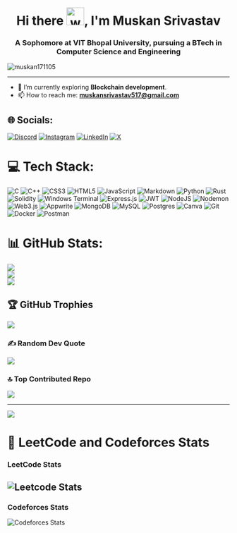 <h1 align="center">Hi there <img src="https://user-images.githubusercontent.com/72663882/171687151-bb31c996-c9d2-49c8-b593-734946893b23.gif" alt="waving hand gif" aria-hidden="true" width="40" />, I'm Muskan Srivastav</h1>

<h3 align="center">A Sophomore at VIT Bhopal University, pursuing a BTech in Computer Science and Engineering</h3>

<p align="left"> <img src="https://komarev.com/ghpvc/?username=muskan171105&label=Profile%20views&color=blueviolet&style=plastic" alt="muskan171105" /> </p>

---

- 🌱 I’m currently exploring **Blockchain development**.
- 📫 How to reach me: **muskansrivastav517@gmail.com**


## 🌐 Socials:
[![Discord](https://img.shields.io/badge/Discord-%237289DA.svg?logo=discord&logoColor=white)](https://discord.gg/muskan1711) [![Instagram](https://img.shields.io/badge/Instagram-%23E4405F.svg?logo=Instagram&logoColor=white)](https://instagram.com/_muskan571) [![LinkedIn](https://img.shields.io/badge/LinkedIn-%230077B5.svg?logo=linkedin&logoColor=white)](https://linkedin.com/in/muskan-srivastav-054b2027a) [![X](https://img.shields.io/badge/X-black.svg?logo=X&logoColor=white)](https://x.com/muskan571) 

# 💻 Tech Stack:
![C](https://img.shields.io/badge/c-%2300599C.svg?style=flat&logo=c&logoColor=white) ![C++](https://img.shields.io/badge/c++-%2300599C.svg?style=flat&logo=c%2B%2B&logoColor=white) ![CSS3](https://img.shields.io/badge/css3-%231572B6.svg?style=flat&logo=css3&logoColor=white) ![HTML5](https://img.shields.io/badge/html5-%23E34F26.svg?style=flat&logo=html5&logoColor=white) ![JavaScript](https://img.shields.io/badge/javascript-%23323330.svg?style=flat&logo=javascript&logoColor=%23F7DF1E) ![Markdown](https://img.shields.io/badge/markdown-%23000000.svg?style=flat&logo=markdown&logoColor=white) ![Python](https://img.shields.io/badge/python-3670A0?style=flat&logo=python&logoColor=ffdd54) ![Rust](https://img.shields.io/badge/rust-%23000000.svg?style=flat&logo=rust&logoColor=white) ![Solidity](https://img.shields.io/badge/Solidity-%23363636.svg?style=flat&logo=solidity&logoColor=white) ![Windows Terminal](https://img.shields.io/badge/Windows%20Terminal-%234D4D4D.svg?style=flat&logo=windows-terminal&logoColor=white) ![Express.js](https://img.shields.io/badge/express.js-%23404d59.svg?style=flat&logo=express&logoColor=%2361DAFB) ![JWT](https://img.shields.io/badge/JWT-black?style=flat&logo=JSON%20web%20tokens) ![NodeJS](https://img.shields.io/badge/node.js-6DA55F?style=flat&logo=node.js&logoColor=white) ![Nodemon](https://img.shields.io/badge/NODEMON-%23323330.svg?style=flat&logo=nodemon&logoColor=%BBDEAD) ![Web3.js](https://img.shields.io/badge/web3.js-F16822?style=flat&logo=web3.js&logoColor=white) ![Appwrite](https://img.shields.io/badge/Appwrite-%23FD366E.svg?style=flat&logo=appwrite&logoColor=white) ![MongoDB](https://img.shields.io/badge/MongoDB-%234ea94b.svg?style=flat&logo=mongodb&logoColor=white) ![MySQL](https://img.shields.io/badge/mysql-4479A1.svg?style=flat&logo=mysql&logoColor=white) ![Postgres](https://img.shields.io/badge/postgres-%23316192.svg?style=flat&logo=postgresql&logoColor=white) ![Canva](https://img.shields.io/badge/Canva-%2300C4CC.svg?style=flat&logo=Canva&logoColor=white) ![Git](https://img.shields.io/badge/git-%23F05033.svg?style=flat&logo=git&logoColor=white) ![Docker](https://img.shields.io/badge/docker-%230db7ed.svg?style=flat&logo=docker&logoColor=white) ![Postman](https://img.shields.io/badge/Postman-FF6C37?style=flat&logo=postman&logoColor=white)
# 📊 GitHub Stats:
![](https://github-readme-stats.vercel.app/api?username=muskan171105&theme=dark&hide_border=false&include_all_commits=false&count_private=false)<br/>
![](https://github-readme-streak-stats.herokuapp.com/?user=muskan171105&theme=dark&hide_border=false)<br/>
![](https://github-readme-stats.vercel.app/api/top-langs/?username=muskan171105&theme=dark&hide_border=false&include_all_commits=false&count_private=false&layout=compact)

## 🏆 GitHub Trophies
![](https://github-profile-trophy.vercel.app/?username=muskan171105&theme=radical&no-frame=false&no-bg=true&margin-w=4)

### ✍️ Random Dev Quote
![](https://quotes-github-readme.vercel.app/api?type=horizontal&theme=radical)

### 🔝 Top Contributed Repo
![](https://github-contributor-stats.vercel.app/api?username=muskan171105&limit=5&theme=dark&combine_all_yearly_contributions=true)

---
[![](https://visitcount.itsvg.in/api?id=muskan171105&icon=0&color=0)](https://visitcount.itsvg.in)

<!-- Proudly created with GPRM ( https://gprm.itsvg.in ) -->

# 🧮 LeetCode and Codeforces Stats

<div align="left">

### LeetCode Stats
![Leetcode Stats](https://leetcode.com/u/xux7S3cn9N/)
---

### Codeforces Stats
![Codeforces Stats](https://codeforces-readme-stats.vercel.app/api/card?username=muskan1705)
